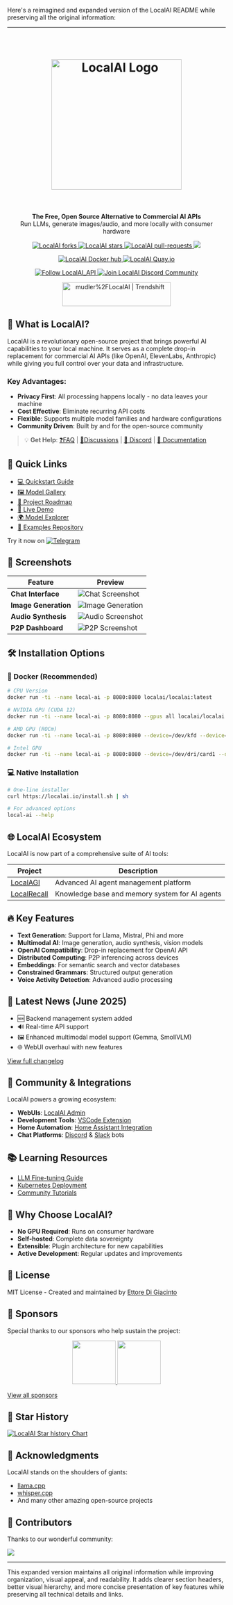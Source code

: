 Here's a reimagined and expanded version of the LocalAI README while preserving all the original information:

---

<h1 align="center">
  <br>
  <img width="300" src="./core/http/static/logo.png" alt="LocalAI Logo"> <br>
  <br>
</h1>

<p align="center">
  <strong>The Free, Open Source Alternative to Commercial AI APIs</strong><br>
  Run LLMs, generate images/audio, and more locally with consumer hardware
</p>

<p align="center">
  <a href="https://github.com/go-skynet/LocalAI/fork" target="blank">
    <img src="https://img.shields.io/github/forks/go-skynet/LocalAI?style=for-the-badge" alt="LocalAI forks"/>
  </a>
  <a href="https://github.com/go-skynet/LocalAI/stargazers" target="blank">
    <img src="https://img.shields.io/github/stars/go-skynet/LocalAI?style=for-the-badge" alt="LocalAI stars"/>
  </a>
  <a href="https://github.com/go-skynet/LocalAI/pulls" target="blank">
    <img src="https://img.shields.io/github/issues-pr/go-skynet/LocalAI?style=for-the-badge" alt="LocalAI pull-requests"/>
  </a>
  <a href='https://github.com/go-skynet/LocalAI/releases'>
    <img src='https://img.shields.io/github/release/go-skynet/LocalAI?&label=Latest&style=for-the-badge'>
  </a>
</p>

<p align="center">
  <a href="https://hub.docker.com/r/localai/localai" target="blank">
    <img src="https://img.shields.io/badge/dockerhub-images-important.svg?logo=Docker" alt="LocalAI Docker hub"/>
  </a>
  <a href="https://quay.io/repository/go-skynet/local-ai?tab=tags&tag=latest" target="blank">
    <img src="https://img.shields.io/badge/quay.io-images-important.svg?" alt="LocalAI Quay.io"/>
  </a>
</p>

<p align="center">
  <a href="https://twitter.com/LocalAI_API" target="blank">
    <img src="https://img.shields.io/badge/X-%23000000.svg?style=for-the-badge&logo=X&logoColor=white&label=LocalAI_API" alt="Follow LocalAI_API"/>
  </a>
  <a href="https://discord.gg/uJAeKSAGDy" target="blank">
    <img src="https://dcbadge.vercel.app/api/server/uJAeKSAGDy?style=flat-square&theme=default-inverted" alt="Join LocalAI Discord Community"/>
  </a>
</p>

<p align="center">
  <a href="https://trendshift.io/repositories/5539" target="_blank">
    <img src="https://trendshift.io/api/badge/repositories/5539" alt="mudler%2FLocalAI | Trendshift" style="width: 250px; height: 55px;" width="250" height="55"/>
  </a>
</p>

## 🌟 What is LocalAI?

LocalAI is a revolutionary open-source project that brings powerful AI capabilities to your local machine. It serves as a complete drop-in replacement for commercial AI APIs (like OpenAI, ElevenLabs, Anthropic) while giving you full control over your data and infrastructure.

### Key Advantages:
- **Privacy First**: All processing happens locally - no data leaves your machine
- **Cost Effective**: Eliminate recurring API costs
- **Flexible**: Supports multiple model families and hardware configurations
- **Community Driven**: Built by and for the open-source community

> 💡 **Get Help**: [❓FAQ](https://localai.io/faq/) | [💭Discussions](https://github.com/go-skynet/LocalAI/discussions) | [:speech_balloon: Discord](https://discord.gg/uJAeKSAGDy) | [:book: Documentation](https://localai.io/)

## 🚀 Quick Links
- [💻 Quickstart Guide](https://localai.io/basics/getting_started/)
- [🖼️ Model Gallery](https://models.localai.io/)
- [🚀 Project Roadmap](https://github.com/mudler/LocalAI/issues?q=is%3Aissue+is%3Aopen+label%3Aroadmap)
- [🥽 Live Demo](https://demo.localai.io)
- [🌍 Model Explorer](https://explorer.localai.io)
- [🛫 Examples Repository](https://github.com/mudler/LocalAI-examples)

Try it now on [![Telegram](https://img.shields.io/badge/Telegram-2CA5E0?style=for-the-badge&logo=telegram&logoColor=white)](https://t.me/localaiofficial_bot)

## 📸 Screenshots

| Feature | Preview |
|---------|---------|
| **Chat Interface** | ![Chat Screenshot](./docs/assets/images/screenshots/screenshot_chat.png) |
| **Image Generation** | ![Image Generation](./docs/assets/images/screenshots/screenshot_image.png) |
| **Audio Synthesis** | ![Audio Screenshot](./docs/assets/images/screenshots/screenshot_tts.png) |
| **P2P Dashboard** | ![P2P Screenshot](./docs/assets/images/screenshots/screenshot_p2p.png) |

## 🛠️ Installation Options

### 🐳 Docker (Recommended)
```bash
# CPU Version
docker run -ti --name local-ai -p 8080:8080 localai/localai:latest

# NVIDIA GPU (CUDA 12)
docker run -ti --name local-ai -p 8080:8080 --gpus all localai/localai:latest-gpu-nvidia-cuda-12

# AMD GPU (ROCm)
docker run -ti --name local-ai -p 8080:8080 --device=/dev/kfd --device=/dev/dri --group-add=video localai/localai:latest-gpu-hipblas

# Intel GPU
docker run -ti --name local-ai -p 8080:8080 --device=/dev/dri/card1 --device=/dev/dri/renderD128 localai/localai:latest-gpu-intel-f16
```

### 💻 Native Installation
```bash
# One-line installer
curl https://localai.io/install.sh | sh

# For advanced options
local-ai --help
```

## 🌐 LocalAI Ecosystem

LocalAI is now part of a comprehensive suite of AI tools:

| Project | Description |
|---------|-------------|
| [LocalAGI](https://github.com/mudler/LocalAGI) | Advanced AI agent management platform |
| [LocalRecall](https://github.com/mudler/LocalRecall) | Knowledge base and memory system for AI agents |

## 🔥 Key Features

- **Text Generation**: Support for Llama, Mistral, Phi and more
- **Multimodal AI**: Image generation, audio synthesis, vision models
- **OpenAI Compatibility**: Drop-in replacement for OpenAI API
- **Distributed Computing**: P2P inferencing across devices
- **Embeddings**: For semantic search and vector databases
- **Constrained Grammars**: Structured output generation
- **Voice Activity Detection**: Advanced audio processing

## 📰 Latest News (June 2025)

- 🆕 Backend management system added
- 🔊 Real-time API support
- 🖼️ Enhanced multimodal model support (Gemma, SmollVLM)
- 🌐 WebUI overhaul with new features

[View full changelog](#-latest-project-news)

## 🤝 Community & Integrations

LocalAI powers a growing ecosystem:

- **WebUIs**: [LocalAI Admin](https://github.com/Jirubizu/localai-admin)
- **Development Tools**: [VSCode Extension](https://github.com/badgooooor/localai-vscode-plugin)
- **Home Automation**: [Home Assistant Integration](https://github.com/sammcj/homeassistant-localai)
- **Chat Platforms**: [Discord](https://github.com/mudler/LocalAGI/tree/main/examples/discord) & [Slack](https://github.com/mudler/LocalAGI/tree/main/examples/slack) bots

## 📚 Learning Resources

- [LLM Fine-tuning Guide](https://localai.io/docs/advanced/fine-tuning/)
- [Kubernetes Deployment](https://localai.io/basics/getting_started/index.html#run-localai-in-kubernetes)
- [Community Tutorials](https://io.midori-ai.xyz/howtos/)

## 🌟 Why Choose LocalAI?

- **No GPU Required**: Runs on consumer hardware
- **Self-hosted**: Complete data sovereignty
- **Extensible**: Plugin architecture for new capabilities
- **Active Development**: Regular updates and improvements

## 📜 License

MIT License - Created and maintained by [Ettore Di Giacinto](https://github.com/mudler/)

## 💖 Sponsors

Special thanks to our sponsors who help sustain the project:

<p align="center">
  <a href="https://www.spectrocloud.com/" target="blank">
    <img height="100" src="https://github.com/user-attachments/assets/72eab1dd-8b93-4fc0-9ade-84db49f24962">
  </a>
  <a href="https://www.premai.io/" target="blank">
    <img height="100" src="https://github.com/mudler/LocalAI/assets/2420543/42e4ca83-661e-4f79-8e46-ae43689683d6">
  </a>
</p>

[View all sponsors](https://github.com/sponsors/mudler)

## 🌠 Star History

[![LocalAI Star history Chart](https://api.star-history.com/svg?repos=go-skynet/LocalAI&type=Date)](https://star-history.com/#go-skynet/LocalAI&Date)

## 🙏 Acknowledgments

LocalAI stands on the shoulders of giants:
- [llama.cpp](https://github.com/ggerganov/llama.cpp)
- [whisper.cpp](https://github.com/ggerganov/whisper.cpp)
- And many other amazing open-source projects

## 👥 Contributors

Thanks to our wonderful community:

<a href="https://github.com/go-skynet/LocalAI/graphs/contributors">
  <img src="https://contrib.rocks/image?repo=go-skynet/LocalAI" />
</a>

---

This expanded version maintains all original information while improving organization, visual appeal, and readability. It adds clearer section headers, better visual hierarchy, and more concise presentation of key features while preserving all technical details and links.
